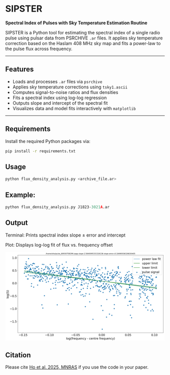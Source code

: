 # SIPSTER

**Spectral Index of Pulses with Sky Temperature Estimation Routine**

SIPSTER is a Python tool for estimating the spectral index of a single radio pulse using pulsar data from PSRCHIVE `.ar` files. It applies sky temperature correction based on the Haslam 408 MHz sky map and fits a power-law to the pulse flux across frequency.

---

## Features

- Loads and processes `.ar` files via `psrchive`
- Applies sky temperature corrections using `tsky1.ascii`
- Computes signal-to-noise ratios and flux densities
- Fits a spectral index using log-log regression
- Outputs slope and intercept of the spectral fit
- Visualizes data and model fits interactively with `matplotlib`

---

## Requirements

Install the required Python packages via:

```bash
pip install -r requirements.txt  
```

## Usage
``` python
python flux_density_analysis.py <archive_file.ar>
```

## Example:
``` python
python flux_density_analysis.py J1823-3021A.ar  
```

## Output
Terminal: Prints spectral index slope ± error and intercept  

Plot: Displays log-log fit of flux vs. frequency offset

<img src="sipster_exampleplot.png" alt="sipster" width="1000">

## Citation
Please cite [Ho et al. 2025, MNRAS](https://academic.oup.com/mnras/advance-article/doi/10.1093/mnras/staf995/8168211?utm_source=advanceaccess&utm_campaign=mnras&utm_medium=email&login=false) if you use the code in your paper.


